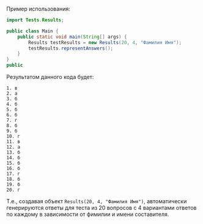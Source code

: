 Пример использования:
```java
import Tests.Results;

public class Main {
    public static void main(String[] args) {
        Results testResults = new Results(20, 4, "Фамилия Имя");
        testResults.representAnswers();
    }
}
public
```
Результатом данного кода будет:
```
1. в
2. а
3. б
4. б
5. б
6. б
7. г
8. б
9. б
10. г
11. в
12. а
13. б
14. б
15. б
16. б
17. г
18. б
19. б
20. г
```
Т.е., создавая объект `Results(20, 4, "Фамилия Имя")`, автоматически генерируются ответы для теста из 20 вопросов с 4 вариантами ответов по каждому в зависимости от фимилии и имени составителя.
